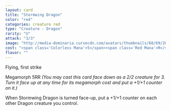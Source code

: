 ```yaml
---
layout: card
title: "Stormwing Dragon"
color: "red"
categories: creature red
type: "Creature - Dragon"
rarity: "U"
attack: "3/3"
image: "http://media-dominaria.cursecdn.com/avatars/thumbnails/68/69/200/283/635612512920623700.png"
cost: "<span class='Colorless Mana'>5</span><span class='Red Mana'>R</span>"
flavor: ""
---
```


Flying, first strike

Megamorph <span class="tip mana-icon mana-colorless-05" title="5 Colorless Mana">5</span><span class="tip mana-icon mana-red" title="1 Red Mana">R</span><span class="tip mana-icon mana-red" title="1 Red Mana">R</span> <em>(You may cast this card face down as a 2/2 creature for <span class="tip mana-icon mana-colorless-03" title="3 Colorless Mana">3</span>. Turn it face up at any time for its megamorph cost and put a +1/+1 counter on it.)</em>

When Stormwing Dragon is turned face-up, put a +1/+1 counter on each other Dragon creature you control.

